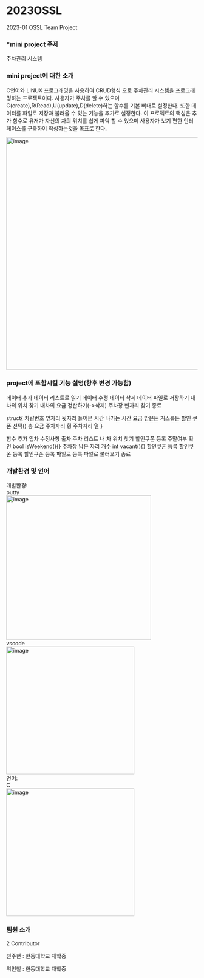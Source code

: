 # 2023OSSL
2023-01 OSSL Team Project

### *mini project 주제
주차관리 시스템 

### mini project에 대한 소개
C언어와 LINUX 프로그래밍을 사용하여 CRUD형식 으로 주차관리 시스템을 프로그래밍하는 프로젝트이다. 
사용자가 주차를 할 수 있으며 C(create),R(Read),U(update),D(delete)하는 함수를 기본 뼈대로 설정한다. 
또한 데이터를 파일로 저장과 불러올 수 있는 기능을 추가로 설정한다. 
이 프로젝트의 핵심은 추가 함수로 유저가 자신의 차의 위치를 쉽게 파악 할 수 있으며 사용자가 보기 편한 인터페이스를 구축하여 작성하는것을 목표로 한다. 

<img width="613" alt="image" src="https://github.com/millejuice/ParkingLot/assets/109461985/41b8e1a2-21ca-4ca0-a523-c5540846c1ef">

### project에 포함시킬 기능 설명(향후 변경 가능함)

데이터 추가
데이터 리스트로 읽기
데이터 수정
데이터 삭제
데이터 파일로 저장하기
내차의 위치 찾기
내차의 요금 정산하기(->삭제)
주차장 빈자리 찾기
종료

struct{
차량번호 앞자리
뒷자리
들어온 시간
나가는 시간
요금
받은돈 
거스름돈
할인 쿠폰 선택()
총 요금
주차자리 횡
주차자리 열
}

함수 추가
입차
수정사항
출차
주차 리스트
내 차 위치 찾기
할인쿠폰 등록
주말여부 확인
bool isWeekend(){}
주차장 남은 자리 개수
int vacant(){}
할인쿠폰 등록
할인쿠폰 등록
할인쿠폰 등록
파일로 등록
파일로 불러오기
종료

### 개발환경 및 언어
개발환경:<br> 
putty <br>
<img width="381" alt="image" src="https://github.com/millejuice/ParkingLot/assets/109461985/79d8b67e-0ef1-40af-84de-cb88c5eec1b0">
<br>
vscode<br>
<img width="337" alt="image" src="https://github.com/millejuice/ParkingLot/assets/109461985/7b93fe61-bee7-40fc-b02c-e1110812ceaa">
<br>
언어:<br> C <br>
<img width="337" alt="image" src="https://github.com/millejuice/ParkingLot/assets/109461985/04f0eb77-7d54-4762-a0f6-6c07e33db26d">


### 팀원 소개
2 Contributor

천주현 : 한동대학교 재학중

위인철 : 한동대학교 재학중

